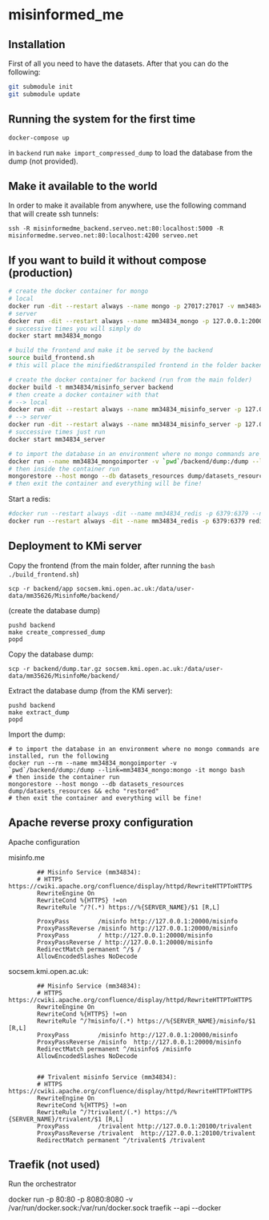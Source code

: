 # misinformed_me

## Installation

First of all you need to have the datasets. After that you can do the following:

```bash
git submodule init
git submodule update
```

## Running the system for the first time

`docker-compose up`

in `backend` run `make import_compressed_dump` to load the database from the dump (not provided).

## Make it available to the world

In order to make it available from anywhere, use the following command that will create ssh tunnels:

`ssh -R misinformedme_backend.serveo.net:80:localhost:5000 -R misinformedme.serveo.net:80:localhost:4200 serveo.net`

## If you want to build it without compose (production)

```bash
# create the docker container for mongo
# local
docker run -dit --restart always --name mongo -p 27017:27017 -v mm34834_mongo_volume:/data/db mongo
# server
docker run -dit --restart always --name mm34834_mongo -p 127.0.0.1:20001:27017 -v mm34834_mongo_volume:/data/db mongo
# successive times you will simply do
docker start mm34834_mongo

# build the frontend and make it be served by the backend
source build_frontend.sh
# this will place the minified&transpiled frontend in the folder backend/app

# create the docker container for backend (run from the main folder)
docker build -t mm34834/misinfo_server backend
# then create a docker container with that
# --> local
docker run -dit --restart always --name mm34834_misinfo_server -p 127.0.0.1:5000:5000 -e MONGO_HOST=mongo:27017 -e CREDIBILITY_ENDPOINT=http://credibility:8000 -e TWITTER_CONNECTOR="http://twitter_connector:8000/" -e REDIS_HOST="redis" -e GATEWAY_MODULE_ENDPOINT="https://localhost:1234/test" -v `pwd`/backend:/app --link=mongo:mongo --link=mm34834_credibility:credibility --link=mm34834_twitter_connector:twitter_connector --link=mm34834_redis:redis mm34834/misinfo_server
# --> server
docker run -dit --restart always --name mm34834_misinfo_server -p 127.0.0.1:20000:5000 -e MONGO_HOST=mongo:27017 -e CREDIBILITY_ENDPOINT=http://credibility:8000 -e TWITTER_CONNECTOR="http://twitter_connector:8000/" -e REDIS_HOST="redis" -e GATEWAY_MODULE_ENDPOINT="https://localhost:1234/test" -v `pwd`/backend:/app --link=mm34834_mongo:mongo --link=mm34834_credibility:credibility --link=mm34834_twitter_connector:twitter_connector --link=mm34834_redis:redis mm34834/misinfo_server
# successive times just run
docker start mm34834_server

# to import the database in an environment where no mongo commands are installed, run the following
docker run --name mm34834_mongoimporter -v `pwd`/backend/dump:/dump --link=mm34834_mongo:mongo -it mongo bash
# then inside the container run
mongorestore --host mongo --db datasets_resources dump/datasets_resources && echo "restored"
# then exit the container and everything will be fine!
```

Start a redis:

```bash
#docker run --restart always -dit --name mm34834_redis -p 6379:6379 --network=twitter_app_default redis ### for local
docker run --restart always -dit --name mm34834_redis -p 6379:6379 redis
```

## Deployment to KMi server

Copy the frontend (from the main folder, after running the `bash ./build_frontend.sh`)
```
scp -r backend/app socsem.kmi.open.ac.uk:/data/user-data/mm35626/MisinfoMe/backend/
```

(create the database dump)
```
pushd backend
make create_compressed_dump
popd
```

Copy the database dump:
```
scp -r backend/dump.tar.gz socsem.kmi.open.ac.uk:/data/user-data/mm35626/MisinfoMe/backend/
```

Extract the database dump (from the KMi server):
```
pushd backend
make extract_dump
popd
```

Import the dump:
```
# to import the database in an environment where no mongo commands are installed, run the following
docker run --rm --name mm34834_mongoimporter -v `pwd`/backend/dump:/dump --link=mm34834_mongo:mongo -it mongo bash
# then inside the container run
mongorestore --host mongo --db datasets_resources dump/datasets_resources && echo "restored"
# then exit the container and everything will be fine!
```

## Apache reverse proxy configuration

Apache configuration

misinfo.me

```
        ## Misinfo Service (mm34834):
        # HTTPS https://cwiki.apache.org/confluence/display/httpd/RewriteHTTPToHTTPS
        RewriteEngine On
        RewriteCond %{HTTPS} !=on
        RewriteRule ^/?(.*) https://%{SERVER_NAME}/$1 [R,L]

        ProxyPass        /misinfo http://127.0.0.1:20000/misinfo
        ProxyPassReverse /misinfo http://127.0.0.1:20000/misinfo
        ProxyPass        / http://127.0.0.1:20000/misinfo
        ProxyPassReverse / http://127.0.0.1:20000/misinfo
        RedirectMatch permanent ^/$ /
        AllowEncodedSlashes NoDecode
```

socsem.kmi.open.ac.uk:

```
        ## Misinfo Service (mm34834):
        # HTTPS https://cwiki.apache.org/confluence/display/httpd/RewriteHTTPToHTTPS
        RewriteEngine On
        RewriteCond %{HTTPS} !=on
        RewriteRule ^/?misinfo/(.*) https://%{SERVER_NAME}/misinfo/$1 [R,L]
        ProxyPass        /misinfo http://127.0.0.1:20000/misinfo
        ProxyPassReverse /misinfo  http://127.0.0.1:20000/misinfo
        RedirectMatch permanent ^/misinfo$ /misinfo
        AllowEncodedSlashes NoDecode


        ## Trivalent misinfo Service (mm34834):
        # HTTPS https://cwiki.apache.org/confluence/display/httpd/RewriteHTTPToHTTPS
        RewriteEngine On
        RewriteCond %{HTTPS} !=on
        RewriteRule ^/?trivalent/(.*) https://%{SERVER_NAME}/trivalent/$1 [R,L]
        ProxyPass        /trivalent http://127.0.0.1:20100/trivalent
        ProxyPassReverse /trivalent  http://127.0.0.1:20100/trivalent
        RedirectMatch permanent ^/trivalent$ /trivalent
```




## Traefik (not used)

Run the orchestrator

docker run -p 80:80 -p 8080:8080 -v /var/run/docker.sock:/var/run/docker.sock traefik --api --docker